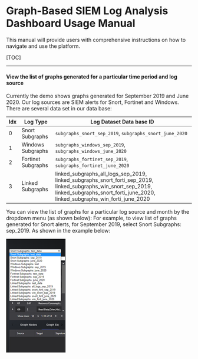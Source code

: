 # Graph-Based SIEM Log Analysis Dashboard Usage Manual

This manual will provide users with comprehensive instructions on how to navigate and use the platform. 

[TOC]

------

#### View the list of graphs generated for a particular time period and log source

Currently the demo shows graphs generated for September 2019 and June 2020. Our log sources are SIEM alerts for Snort, Fortinet and Windows. There are several data set in our data base: 

| Idx  | Log Type           | Log Dataset Data base ID                                     |
| ---- | ------------------ | ------------------------------------------------------------ |
| 0    | Snort Subgraphs    | `subgraphs_snort_sep_2019`, `subgraphs_snort_june_2020`      |
| 1    | Windows Subgraphs  | `subgraphs_windows_sep_2019`, `subgraphs_windows_june_2020`  |
| 2    | Fortinet Subgraphs | `subgraphs_fortinet_sep_2019`, `subgraphs_fortinet_june_2020` |
| 3    | Linked Subgraphs   | linked_subgraphs_all_logs_sep_2019, linked_subgraphs_snort_forti_sep_2019, linked_subgraphs_win_snort_sep_2019, linked_subgraphs_snort_forti_june_2020, linked_subgraphs_win_forti_june_2020 |

You can view the list of graphs for a particular log source and month by the dropdown menu (as shown below): For example, to view list of graphs generated for Snort alerts, for September 2019, select Snort Subgraphs: sep_2019. As shown in the example below:

![](doc/img/ums_01.png)